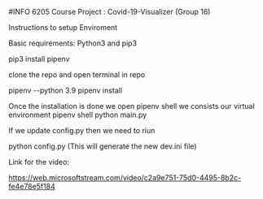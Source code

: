 #INFO 6205 Course Project : Covid-19-Visualizer (Group 16)

Instructions to setup Enviroment

Basic requirements: Python3 and pip3

pip3 install pipenv

clone the repo and open terminal in repo

pipenv --python 3.9
pipenv install

Once the installation is done we open pipenv shell we consists our virtual environment
pipenv shell
python main.py

If we update config.py then we need to riun

python config.py (This will generate the new dev.ini file)

Link for the video:

https://web.microsoftstream.com/video/c2a9e751-75d0-4495-8b2c-fe4e78e5f184
